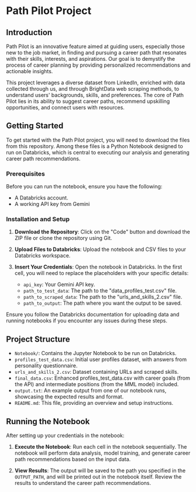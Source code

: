 # Path Pilot Project

## Introduction

Path Pilot is an innovative feature aimed at guiding users, especially those new to the job market, in finding and pursuing a career path that resonates with their skills, interests, and aspirations. Our goal is to demystify the process of career planning by providing personalized recommendations and actionable insights.

This project leverages a diverse dataset from LinkedIn, enriched with data collected through us, and through BrightData web scraping methods, to understand users' backgrounds, skills, and preferences. The core of Path Pilot lies in its ability to suggest career paths, recommend upskilling opportunities, and connect users with resources.

## Getting Started

To get started with the Path Pilot project, you will need to download the files from this repository. Among these files is a Python Notebook designed to run on Databricks, which is central to executing our analysis and generating career path recommendations.

### Prerequisites

Before you can run the notebook, ensure you have the following:

- A Databricks account.
- A working API key from Gemini

### Installation and Setup

1. **Download the Repository**: Click on the "Code" button and download the ZIP file or clone the repository using Git.

2. **Upload Files to Databricks**: Upload the notebook and CSV files to your Databricks workspace.

3. **Insert Your Credentials**: Open the notebook in Databricks. In the first cell, you will need to replace the placeholders with your specific details:
   - `api_key`: Your Gemini API key.
   - `path_to_test_data`: The path to the "data_profiles_test.csv" file.
   - `path_to_scraped_data`: The path to the "urls_and_skills_2.csv" file.
   - `path_to_output`: The path where you want the output to be saved.

Ensure you follow the Databricks documentation for uploading data and running notebooks if you encounter any issues during these steps.

## Project Structure

- `Notebook/`: Contains the Jupyter Notebook to be run on Databricks.
- `profiles_test_data.csv`: Initial user profiles dataset, with answers from personality questionnaire.
- `urls_and_skills_2.csv`: Dataset containing URLs and scraped skills.
- `final_data.csv`: Enhanced profiles_test_data.csv with career goals (from the API) and intermediate positions (from the MML model) included.
- `output.txt`: An example output from one of our notebook runs, showcasing the expected results and format.
- `README.md`: This file, providing an overview and setup instructions.


## Running the Notebook

After setting up your credentials in the notebook:

1. **Execute the Notebook**: Run each cell in the notebook sequentially. The notebook will perform data analysis, model training, and generate career path recommendations based on the input data.

2. **View Results**: The output will be saved to the path you specified in the `OUTPUT_PATH`, and will be printed out in the notebook itself. Review the results to understand the career path recommendations.
